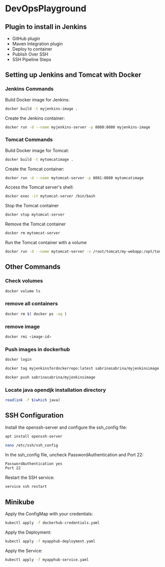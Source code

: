 # DevOpsPlayground

## Plugin to install in Jenkins

- GitHub plugin
- Maven Integration plugin
- Deploy to container 
- Publish Over SSH
- SSH Pipeline Steps


## Setting up Jenkins and Tomcat with Docker

### Jenkins Commands

Build Docker image for Jenkins: 

```bash
docker build -t myjenkins-image .
```
Create the Jenkins container:

```bash
docker run -d --name myjenkins-server -p 8080:8080 myjenkins-image
```

### Tomcat Commands

Build Docker image for Tomcat: 

```bash
docker build -t mytomcatimage .
```

Create the Tomcat container:
```bash
docker run -d --name mytomcat-server -p 8081:8080 mytomcatimage
```

Access the Tomcat server's shell:

```bash
docker exec -it mytomcat-server /bin/bash
```
Stop the Tomcat container
```bash
docker stop mytomcat-server
```
Remove the Tomcat container
```bash
docker rm mytomcat-server
```
Run the Tomcat container with a volume
```bash
docker run -d --name mytomcat-server -v /root/tomcat/my-webapp:/opt/tomcat/webapps/ROOT -p 8081:8080 tomcatimage
```




## Other Commands

### Check volumes

```bash
docker volume ls
```

### remove all containers

```bash
docker rm $( docker ps -aq )
```

### remove image 

```bash
docker rmi <image-id>
```

### Push images in dockerhub

```bash
docker login
```

```bash
docker tag myjenkinsfordockerrepo:latest sabrinasabrina/myjenkinsimage
```

```bash
docker push sabrinasabrina/myjenkinsimage
```

### Locate java opendjk installation directory

```bash
readlink -f $(which java)
```


## SSH Configuration
Install the openssh-server and configure the ssh_config file:
```bash
apt install openssh-server
```

```bash
nano /etc/ssh/ssh_config 
```

In the ssh_config file, uncheck PasswordAuthentication and Port 22:

 ```bash
 PasswordAuthentication yes
 Port 22
```

Restart the SSH service:
 ```bash
service ssh restart
```
 ## Minikube
 Apply the ConfigMap with your credentials:
  ```bash
 kubectl apply -f dockerhub-credentials.yaml
```  
 Apply the Deployment: 
 
  ```bash
 kubectl apply -f myapphub-deployment.yaml
 ```
 Apply the Service:
  ```bash
 kubectl apply -f myapphub-service.yaml
 ```
 
